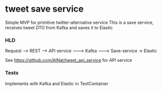# tweet save service

Simple MVP for primitive twitter-alternative service
This is a save service, receives tweet DTO from Kafka and saves it to Elastic


### HLD

Request --> REST --> API service ---> Kafka ---> Save-service -> Elastic

See https://github.com/AlNat/tweet_api_service for API service


### Tests

Implements with Kafka and Elastic in TestContainer
